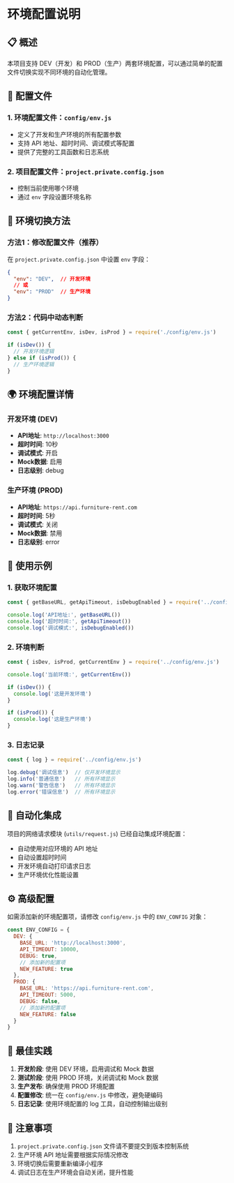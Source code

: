 # 环境配置说明

## 📋 概述

本项目支持 DEV（开发）和 PROD（生产）两套环境配置，可以通过简单的配置文件切换实现不同环境的自动化管理。

## 🔧 配置文件

### 1. 环境配置文件：`config/env.js`
- 定义了开发和生产环境的所有配置参数
- 支持 API 地址、超时时间、调试模式等配置
- 提供了完整的工具函数和日志系统

### 2. 项目配置文件：`project.private.config.json`
- 控制当前使用哪个环境
- 通过 `env` 字段设置环境名称

## 🚀 环境切换方法

### 方法1：修改配置文件（推荐）
在 `project.private.config.json` 中设置 `env` 字段：

```json
{
  "env": "DEV",  // 开发环境
  // 或
  "env": "PROD"  // 生产环境
}
```

### 方法2：代码中动态判断
```javascript
const { getCurrentEnv, isDev, isProd } = require('./config/env.js')

if (isDev()) {
  // 开发环境逻辑
} else if (isProd()) {
  // 生产环境逻辑
}
```

## 🌍 环境配置详情

### 开发环境 (DEV)
- **API地址**: `http://localhost:3000`
- **超时时间**: 10秒
- **调试模式**: 开启
- **Mock数据**: 启用
- **日志级别**: debug

### 生产环境 (PROD)
- **API地址**: `https://api.furniture-rent.com`
- **超时时间**: 5秒
- **调试模式**: 关闭
- **Mock数据**: 禁用
- **日志级别**: error

## 📱 使用示例

### 1. 获取环境配置
```javascript
const { getBaseURL, getApiTimeout, isDebugEnabled } = require('../config/env.js')

console.log('API地址:', getBaseURL())
console.log('超时时间:', getApiTimeout())
console.log('调试模式:', isDebugEnabled())
```

### 2. 环境判断
```javascript
const { isDev, isProd, getCurrentEnv } = require('../config/env.js')

console.log('当前环境:', getCurrentEnv())

if (isDev()) {
  console.log('这是开发环境')
}

if (isProd()) {
  console.log('这是生产环境')
}
```

### 3. 日志记录
```javascript
const { log } = require('../config/env.js')

log.debug('调试信息')  // 仅开发环境显示
log.info('普通信息')   // 所有环境显示
log.warn('警告信息')   // 所有环境显示
log.error('错误信息')  // 所有环境显示
```

## 🔄 自动化集成

项目的网络请求模块 (`utils/request.js`) 已经自动集成环境配置：

- 自动使用对应环境的 API 地址
- 自动设置超时时间
- 开发环境自动打印请求日志
- 生产环境优化性能设置

## ⚙️ 高级配置

如需添加新的环境配置项，请修改 `config/env.js` 中的 `ENV_CONFIG` 对象：

```javascript
const ENV_CONFIG = {
  DEV: {
    BASE_URL: 'http://localhost:3000',
    API_TIMEOUT: 10000,
    DEBUG: true,
    // 添加新的配置项
    NEW_FEATURE: true
  },
  PROD: {
    BASE_URL: 'https://api.furniture-rent.com',
    API_TIMEOUT: 5000,
    DEBUG: false,
    // 添加新的配置项
    NEW_FEATURE: false
  }
}
```

## 🎯 最佳实践

1. **开发阶段**: 使用 DEV 环境，启用调试和 Mock 数据
2. **测试阶段**: 使用 PROD 环境，关闭调试和 Mock 数据
3. **生产发布**: 确保使用 PROD 环境配置
4. **配置修改**: 统一在 `config/env.js` 中修改，避免硬编码
5. **日志记录**: 使用环境配置的 log 工具，自动控制输出级别

## 🚨 注意事项

1. `project.private.config.json` 文件请不要提交到版本控制系统
2. 生产环境 API 地址需要根据实际情况修改
3. 环境切换后需要重新编译小程序
4. 调试日志在生产环境会自动关闭，提升性能
